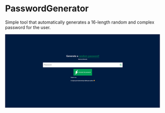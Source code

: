 # PasswordGenerator

Simple tool that automatically generates a 16-length random and complex password for the user.

![screenshot](Screenshot.png)
